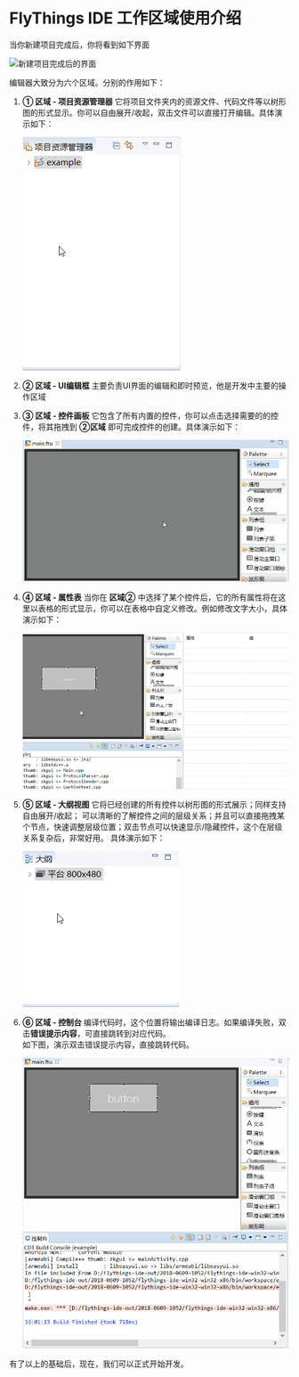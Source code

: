 # <span id="ide_introduce"> FlyThings IDE 工作区域使用介绍</span>  
当你新建项目完成后，你将看到如下界面    
 
  ![新建项目完成后的界面](https://ae01.alicdn.com/kf/HTB1dXL2aOfrK1RjSspb7634pFXao.png)  
  
编辑器大致分为六个区域。分别的作用如下：  
  1. **① 区域 - 项目资源管理器** 它将项目文件夹内的资源文件、代码文件等以树形图的形式显示。你可以自由展开/收起，双击文件可以直接打开编辑。具体演示如下：  
  
     ![项目展开/收起](assets/ide/project_open_collapsed.gif)   
 
  2. **② 区域 - UI编辑框**  主要负责UI界面的编辑和即时预览，他是开发中主要的操作区域
  3. **③ 区域 - 控件画板**  它包含了所有内置的控件，你可以点击选择需要的的控件，将其拖拽到 **②区域** 即可完成控件的创建。具体演示如下：   
  
     ![创建控件演示](assets/ide/create_control.gif)  
    
  4. **④ 区域 - 属性表**  当你在 **区域②** 中选择了某个控件后，它的所有属性将在这里以表格的形式显示，你可以在表格中自定义修改。例如修改文字大小，具体演示如下：  
   
     ![修改属性演示](assets/ide/set_properties.gif)  
      
  5. **⑤ 区域 - 大纲视图** 它将已经创建的所有控件以树形图的形式展示；同样支持自由展开/收起； 可以清晰的了解控件之间的层级关系；并且可以直接拖拽某个节点，快速调整层级位置；双击节点可以快速显示/隐藏控件，这个在层级关系复杂后，非常好用。  具体演示如下：  
 
     ![大纲视图演示](assets/ide/usage_outline.gif)
 
  6. **⑥ 区域 - 控制台** 编译代码时，这个位置将输出编译日志。如果编译失败，双击**错误提示内容**，可直接跳转到对应代码。  
 如下图，演示双击错误提示内容，直接跳转代码。  
 
     ![演示双击错误提示内容直接跳转代码](assets/ide/usage_console.gif)


有了以上的基础后，现在，我们可以正式开始开发。







